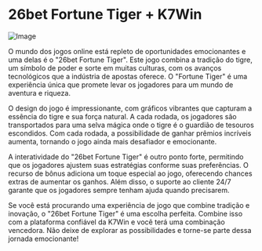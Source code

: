 # 26bet Fortune Tiger + K7Win

![Image](https://github.com/user-attachments/assets/b9de9dee-b60e-46a0-9e49-3c6ca594ed6f)

O mundo dos jogos online está repleto de oportunidades emocionantes e uma delas é o "26bet Fortune Tiger". Este jogo combina a tradição do tigre, um símbolo de poder e sorte em muitas culturas, com os avanços tecnológicos que a indústria de apostas oferece. O "Fortune Tiger" é uma experiência única que promete levar os jogadores para um mundo de aventura e riqueza.

O design do jogo é impressionante, com gráficos vibrantes que capturam a essência do tigre e sua força natural. A cada rodada, os jogadores são transportados para uma selva mágica onde o tigre é o guardião de tesouros escondidos. Com cada rodada, a possibilidade de ganhar prêmios incríveis aumenta, tornando o jogo ainda mais desafiador e emocionante.

A interatividade do "26bet Fortune Tiger" é outro ponto forte, permitindo que os jogadores ajustem suas estratégias conforme suas preferências. O recurso de bônus adiciona um toque especial ao jogo, oferecendo chances extras de aumentar os ganhos. Além disso, o suporte ao cliente 24/7 garante que os jogadores sempre tenham ajuda quando precisarem.

Se você está procurando uma experiência de jogo que combine tradição e inovação, o "26bet Fortune Tiger" é uma escolha perfeita. Combine isso com a plataforma confiável da K7Win e você terá uma combinação vencedora. Não deixe de explorar as possibilidades e torne-se parte dessa jornada emocionante!